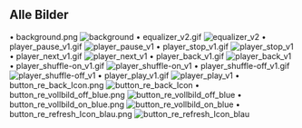 ## Alle Bilder

• background.png
  ![background](/../main/02_UI-Dashboards/A_SEITEN-DASHBOARD/B_Seiten_Medien-Dashboard/DB_Medien_Bilder/background.png)
• equalizer_v2.gif
  ![equalizer_v2](/../main/02_UI-Dashboards/A_SEITEN-DASHBOARD/B_Seiten_Medien-Dashboard/DB_Medien_Bilder/equalizer_v2.gif)
• player_pause_v1.gif
  ![player_pause_v1](/../main/02_UI-Dashboards/A_SEITEN-DASHBOARD/B_Seiten_Medien-Dashboard/DB_Medien_Bilder/player_pause_v1.gif)
• player_stop_v1.gif
  ![player_stop_v1](/../main/02_UI-Dashboards/A_SEITEN-DASHBOARD/B_Seiten_Medien-Dashboard/DB_Medien_Bilder/player_stop_v1.gif)
• player_next_v1.gif
  ![player_next_v1](/../main/02_UI-Dashboards/A_SEITEN-DASHBOARD/B_Seiten_Medien-Dashboard/DB_Medien_Bilder/player_next_v1.gif)
• player_back_v1.gif
  ![player_back_v1](/../main/02_UI-Dashboards/A_SEITEN-DASHBOARD/B_Seiten_Medien-Dashboard/DB_Medien_Bilder/player_back_v1.gif)
• player_shuffle-on_v1.gif
  ![player_shuffle-on_v1](/../main/02_UI-Dashboards/A_SEITEN-DASHBOARD/B_Seiten_Medien-Dashboard/DB_Medien_Bilder/player_shuffle-on_v1.gif)
• player_shuffle-off_v1.gif
  ![player_shuffle-off_v1](/../main/02_UI-Dashboards/A_SEITEN-DASHBOARD/B_Seiten_Medien-Dashboard/DB_Medien_Bilder/player_shuffle-off_v1.gif)
• player_play_v1.gif
  ![player_play_v1](/../main/02_UI-Dashboards/A_SEITEN-DASHBOARD/B_Seiten_Medien-Dashboard/DB_Medien_Bilder/player_play_v1.gif)
• button_re_back_Icon.png
  ![button_re_back_Icon](/../main/02_UI-Dashboards/A_SEITEN-DASHBOARD/B_Seiten_Medien-Dashboard/DB_Medien_Bilder/button_re_back_Icon.png)
• button_re_vollbild_off_blue.png
  ![button_re_vollbild_off_blue](/../main/02_UI-Dashboards/A_SEITEN-DASHBOARD/B_Seiten_Medien-Dashboard/DB_Medien_Bilder/button_re_vollbild_off_blue.png)
• button_re_vollbild_on_blue.png
  ![button_re_vollbild_on_blue](/../main/02_UI-Dashboards/A_SEITEN-DASHBOARD/B_Seiten_Medien-Dashboard/DB_Medien_Bilder/button_re_vollbild_on_blue.png)
• button_re_refresh_Icon_blau.png
  ![button_re_refresh_Icon_blau](/../main/02_UI-Dashboards/A_SEITEN-DASHBOARD/B_Seiten_Medien-Dashboard/DB_Medien_Bilder/button_re_refresh_Icon_blau.png)